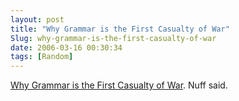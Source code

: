 ```yaml
---
layout: post
title: "Why Grammar is the First Casualty of War"
Slug: why-grammar-is-the-first-casualty-of-war
date: 2006-03-16 00:30:34
tags: [Random]
---
```

[Why Grammar is the First Casualty of War](http://www.commondreams.org/views02/0112-02.htm). Nuff said.
